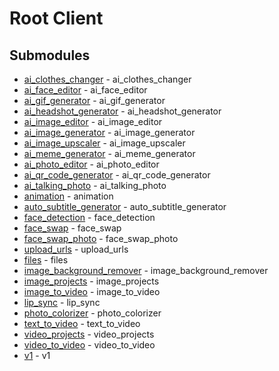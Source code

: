 # Root Client

<!-- CUSTOM DOCS START -->

<!-- CUSTOM DOCS END -->

## Submodules
- [ai_clothes_changer](resources/v1/ai_clothes_changer/README.md) - ai_clothes_changer
- [ai_face_editor](resources/v1/ai_face_editor/README.md) - ai_face_editor
- [ai_gif_generator](resources/v1/ai_gif_generator/README.md) - ai_gif_generator
- [ai_headshot_generator](resources/v1/ai_headshot_generator/README.md) - ai_headshot_generator
- [ai_image_editor](resources/v1/ai_image_editor/README.md) - ai_image_editor
- [ai_image_generator](resources/v1/ai_image_generator/README.md) - ai_image_generator
- [ai_image_upscaler](resources/v1/ai_image_upscaler/README.md) - ai_image_upscaler
- [ai_meme_generator](resources/v1/ai_meme_generator/README.md) - ai_meme_generator
- [ai_photo_editor](resources/v1/ai_photo_editor/README.md) - ai_photo_editor
- [ai_qr_code_generator](resources/v1/ai_qr_code_generator/README.md) - ai_qr_code_generator
- [ai_talking_photo](resources/v1/ai_talking_photo/README.md) - ai_talking_photo
- [animation](resources/v1/animation/README.md) - animation
- [auto_subtitle_generator](resources/v1/auto_subtitle_generator/README.md) - auto_subtitle_generator
- [face_detection](resources/v1/face_detection/README.md) - face_detection
- [face_swap](resources/v1/face_swap/README.md) - face_swap
- [face_swap_photo](resources/v1/face_swap_photo/README.md) - face_swap_photo
- [upload_urls](resources/v1/files/upload_urls/README.md) - upload_urls
- [files](resources/v1/files/README.md) - files
- [image_background_remover](resources/v1/image_background_remover/README.md) - image_background_remover
- [image_projects](resources/v1/image_projects/README.md) - image_projects
- [image_to_video](resources/v1/image_to_video/README.md) - image_to_video
- [lip_sync](resources/v1/lip_sync/README.md) - lip_sync
- [photo_colorizer](resources/v1/photo_colorizer/README.md) - photo_colorizer
- [text_to_video](resources/v1/text_to_video/README.md) - text_to_video
- [video_projects](resources/v1/video_projects/README.md) - video_projects
- [video_to_video](resources/v1/video_to_video/README.md) - video_to_video
- [v1](resources/v1/README.md) - v1

